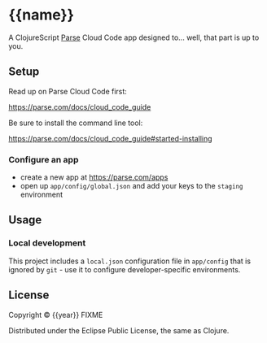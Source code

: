 # {{name}}

A ClojureScript [Parse](http://parse.com) Cloud Code app designed
to... well, that part is up to you.

## Setup

Read up on Parse Cloud Code first:

https://parse.com/docs/cloud_code_guide


Be sure to install the command line tool:

https://parse.com/docs/cloud_code_guide#started-installing


### Configure an app

- create a new app at https://parse.com/apps
- open up `app/config/global.json` and add your keys to the `staging` environment

## Usage

### Local development

This project includes a `local.json` configuration file in
`app/config` that is ignored by `git` - use it to configure
developer-specific environments.


## License

Copyright © {{year}} FIXME

Distributed under the Eclipse Public License, the same as Clojure.